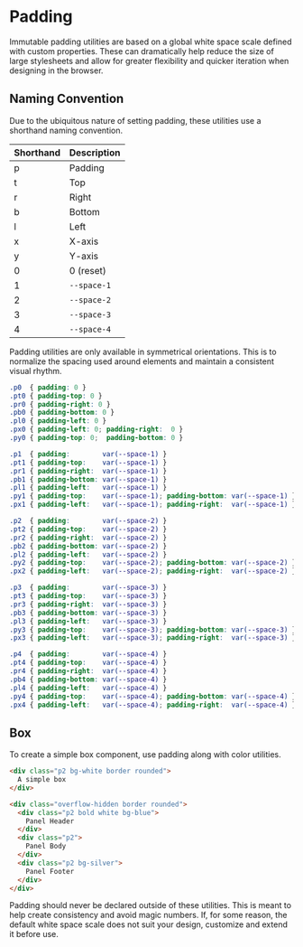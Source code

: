 # Padding

Immutable padding utilities are based on a global white space scale defined with custom properties.
These can dramatically help reduce the size of large stylesheets and allow for greater flexibility and quicker iteration when designing in the browser.

## Naming Convention

Due to the ubiquitous nature of setting padding,
these utilities use a shorthand naming convention.

Shorthand | Description
---|---
p | Padding
t | Top
r | Right
b | Bottom
l | Left
x | X-axis
y | Y-axis
0 | 0 (reset)
1 | `--space-1`
2 | `--space-2`
3 | `--space-3`
4 | `--space-4`

Padding utilities are only available in symmetrical orientations.
This is to normalize the spacing used around elements and maintain a consistent visual rhythm.

```css
.p0  { padding: 0 }
.pt0 { padding-top: 0 }
.pr0 { padding-right: 0 }
.pb0 { padding-bottom: 0 }
.pl0 { padding-left: 0 }
.px0 { padding-left: 0; padding-right:  0 }
.py0 { padding-top: 0;  padding-bottom: 0 }

.p1  { padding:        var(--space-1) }
.pt1 { padding-top:    var(--space-1) }
.pr1 { padding-right:  var(--space-1) }
.pb1 { padding-bottom: var(--space-1) }
.pl1 { padding-left:   var(--space-1) }
.py1 { padding-top:    var(--space-1); padding-bottom: var(--space-1) }
.px1 { padding-left:   var(--space-1); padding-right:  var(--space-1) }

.p2  { padding:        var(--space-2) }
.pt2 { padding-top:    var(--space-2) }
.pr2 { padding-right:  var(--space-2) }
.pb2 { padding-bottom: var(--space-2) }
.pl2 { padding-left:   var(--space-2) }
.py2 { padding-top:    var(--space-2); padding-bottom: var(--space-2) }
.px2 { padding-left:   var(--space-2); padding-right:  var(--space-2) }

.p3  { padding:        var(--space-3) }
.pt3 { padding-top:    var(--space-3) }
.pr3 { padding-right:  var(--space-3) }
.pb3 { padding-bottom: var(--space-3) }
.pl3 { padding-left:   var(--space-3) }
.py3 { padding-top:    var(--space-3); padding-bottom: var(--space-3) }
.px3 { padding-left:   var(--space-3); padding-right:  var(--space-3) }

.p4  { padding:        var(--space-4) }
.pt4 { padding-top:    var(--space-4) }
.pr4 { padding-right:  var(--space-4) }
.pb4 { padding-bottom: var(--space-4) }
.pl4 { padding-left:   var(--space-4) }
.py4 { padding-top:    var(--space-4); padding-bottom: var(--space-4) }
.px4 { padding-left:   var(--space-4); padding-right:  var(--space-4) }
```

## Box

To create a simple box component, use padding along with color utilities.

```html
<div class="p2 bg-white border rounded">
  A simple box
</div>
```

```html
<div class="overflow-hidden border rounded">
  <div class="p2 bold white bg-blue">
    Panel Header
  </div>
  <div class="p2">
    Panel Body
  </div>
  <div class="p2 bg-silver">
    Panel Footer
  </div>
</div>
```

<span class="red">Padding should never be declared outside of these utilities.</span>
This is meant to help create consistency and avoid magic numbers.
If, for some reason, the default white space scale does not suit your design, customize and extend it before use.

